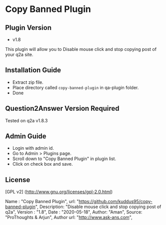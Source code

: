 Copy Banned Plugin
======================

Plugin Version
--------------
- v1.8

This plugin will allow you to Disable mouse click and stop copying post of your q2a site. 

Installation Guide
------------------
- Extract zip file.
- Place directory called `copy-banned-plugin` in qa-plugin folder.
- Done

Question2Answer Version Required
----------------------------------------
Tested on q2a v1.8.3

Admin Guide
-----------
- Login with admin id.
- Go to Admin > Plugins page.
- Scroll down to "Copy Banned Plugin" in plugin list.
- Click on check box and save.


License
-------
[GPL v2] (http://www.gnu.org/licenses/gpl-2.0.html)

Name : "Copy Banned Plugin",
url: "https://github.com/kuddus95/copy-banned-plugin",
Description: "Disable mouse click and stop copying post of q2a",
Version : "1.8",
Date : "2020-05-18",
Author: "Aman", 
Source: "ProThoughts & Arjun",
Author url: "http://www.ask-ans.com",